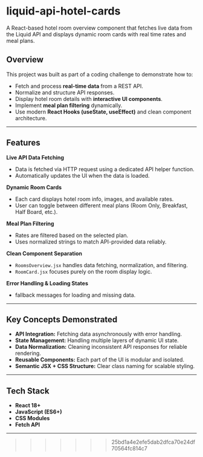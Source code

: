 # liquid-api-hotel-cards
A React-based hotel room overview component that fetches live data from the Liquid API and displays dynamic room cards with real time rates and meal plans.

##  Overview

This project was built as part of a coding challenge to demonstrate how to:
- Fetch and process **real-time data** from a REST API.
- Normalize and structure API responses.
- Display hotel room details with **interactive UI components**.
- Implement **meal plan filtering** dynamically.
- Use modern **React Hooks (useState, useEffect)** and clean component architecture.

---

##  Features

 **Live API Data Fetching**
- Data is fetched via HTTP request using a dedicated API helper function.
- Automatically updates the UI when the data is loaded.

 **Dynamic Room Cards**
- Each card displays hotel room info, images, and available rates.
- User can toggle between different meal plans (Room Only, Breakfast, Half Board, etc.).

 **Meal Plan Filtering**
- Rates are filtered based on the selected plan.
- Uses normalized strings to match API-provided data reliably.

 **Clean Component Separation**
- `RoomsOverview.jsx` handles data fetching, normalization, and filtering.
- `RoomCard.jsx` focuses purely on the room display logic.

 **Error Handling & Loading States**
- fallback messages for loading and missing data.

---

##  Key Concepts Demonstrated

- **API Integration:** Fetching data asynchronously with error handling.
- **State Management:** Handling multiple layers of dynamic UI state.
- **Data Normalization:** Cleaning inconsistent API responses for reliable rendering.
- **Reusable Components:** Each part of the UI is modular and isolated.
- **Semantic JSX + CSS Structure:** Clear class naming for scalable styling.

---

##  Tech Stack

- **React 18+**
- **JavaScript (ES6+)**
- **CSS Modules**
- **Fetch API**

---

>>>>>>> 25bd1a4e2efe5dab2dfca70e24df70564fc814c7
